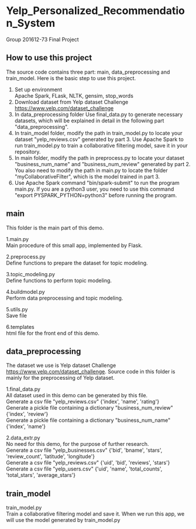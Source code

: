 # Yelp_Personalized_Recommendation_System
Group 201612-73 Final Project


## How to use this project
The source code contains three part: main, data_preprocessing and train_model. Here is the basic step to use this project.  
1. Set up environment  
Apache Spark, FLask, NLTK, gensim, stop_words  
2. Download dataset from Yelp dataset Challenge https://www.yelp.com/dataset_challenge  
3. In data_preprocessing folder Use final_data.py to generate necessary datasets, which will be explained in detail in the following part "data_preprocessing".  
4. In train_model folder, modify the path in train_model.py to locate your dataset "yelp_reviews.csv" generated by part 3. Use Apache Spark to run train_model.py to train a collaborative filtering model, save it in your repository.  
5. In main folder, modify the path in preprocess.py to locate your dataset "business_num_name" and "business_num_review" generated by part 2. You also need to modify the path in main.py to locate the folder "myCollaborativeFilter", which is the model trained in part 3.  
6. Use Apache Spark command "bin/spark-submit" to run the program main.py. If you are a python3 user, you need to use this command "export PYSPARK_PYTHON=python3" before running the program.

## main
This folder is the main part of this demo.

1.main.py  
Main procedure of this small app, implemented by Flask.

2.preprocess.py  
Define functions to prepare the dataset for topic modeling.

3.topic_modeling.py  
Define functions to perform topic modeling.

4.buildmodel.py  
Perform data preprocessing and topic modeling.

5.utils.py  
Save file

6.templates  
html file for the front end of this demo.

## data_preprocessing
The dataset we use is Yelp dataset Challenge https://www.yelp.com/dataset_challenge. Source code in this folder is mainly for the preprocessing of Yelp dataset.

1.final_data.py  
All dataset used in this demo can be generated by this file.  
Generate a csv file "yelp_reviews.csv" {'index', 'name', 'rating'}  
Generate a pickle file containing a dictionary "business_num_review" {'index', 'review'}  
Generate a pickle file containing a dictionary "business_num_name" {'index', 'name'}

2.data_extr.py  
No need for this demo, for the purpose of further research.  
Generate a csv file "yelp_businesses.csv" {'bid', 'bname', 'stars', 'review_count', 'latitude', 'longitude'}  
Generate a csv file "yelp_reviews.csv" {'uid', 'bid', 'reviews', 'stars'}  
Generate a csv file "yelp_users.csv" {'uid', 'name', 'total_counts', 'total_stars', 'average_stars'}

## train_model
train_model.py  
Train a collaborative filtering model and save it. When we run this app, we will use the model generated by train_model.py
